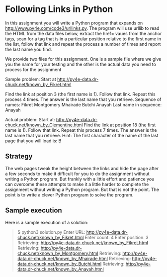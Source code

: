 # Following Links in Python
In this assignment you will write a Python program that expands on http://www.py4e.com/code3/urllinks.py. The program will use urllib to read the HTML from the data files below, extract the href= vaues from the anchor tags, scan for a tag that is in a particular position relative to the first name in the list, follow that link and repeat the process a number of times and report the last name you find.

We provide two files for this assignment. One is a sample file where we give you the name for your testing and the other is the actual data you need to process for the assignment

Sample problem: Start at http://py4e-data.dr-chuck.net/known_by_Fikret.html

Find the link at position 3 (the first name is 1). Follow that link. Repeat this process 4 times. The answer is the last name that you retrieve.
Sequence of names: Fikret Montgomery Mhairade Butchi Anayah
Last name in sequence: Anayah

Actual problem: Start at: http://py4e-data.dr-chuck.net/known_by_Clementine.html
Find the link at position 18 (the first name is 1). Follow that link. Repeat this process 7 times. The answer is the last name that you retrieve.
Hint: The first character of the name of the last page that you will load is: B

## Strategy
The web pages tweak the height between the links and hide the page after a few seconds to make it difficult for you to do the assignment without writing a Python program. But frankly with a little effort and patience you can overcome these attempts to make it a little harder to complete the assignment without writing a Python program. But that is not the point. The point is to write a clever Python program to solve the program.

## Sample execution

Here is a sample execution of a solution:

>$ python3 solution.py
>Enter URL: http://py4e-data.dr-chuck.net/known_by_Fikret.html
>Enter count: 4
>Enter position: 3
>Retrieving: http://py4e-data.dr-chuck.net/known_by_Fikret.html
>Retrieving: http://py4e-data.dr-chuck.net/known_by_Montgomery.html
>Retrieving: http://py4e-data.dr-chuck.net/known_by_Mhairade.html
>Retrieving: http://py4e-data.dr-chuck.net/known_by_Butchi.html
>Retrieving: http://py4e-data.dr-chuck.net/known_by_Anayah.html